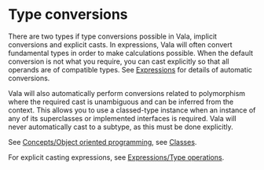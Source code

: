 # Type conversions

There are two types if type conversions possible in Vala, implicit conversions and explicit casts. In expressions, Vala will often convert fundamental types in order to make calculations possible. When the default conversion is not what you require, you can cast explicitly so that all operands are of compatible types. See [Expressions](expressions.md) for details of automatic conversions.

Vala will also automatically perform conversions related to polymorphism where the required cast is unambiguous and can be inferred from the context. This allows you to use a classed-type instance when an instance of any of its superclasses or implemented interfaces is required. Vala will never automatically cast to a subtype, as this must be done explicitly. 

See [Concepts/Object oriented programming](object_oriented_programming.md), see [Classes](classes.md).

For explicit casting expressions, see [Expressions/Type operations](type-operations.md).
